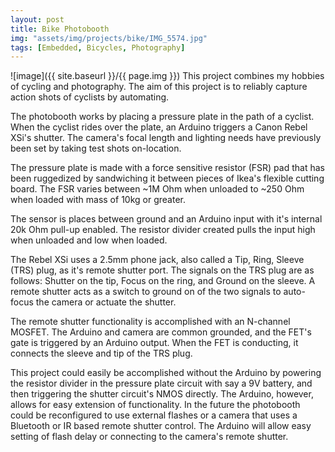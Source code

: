 ```yaml
---
layout: post
title: Bike Photobooth
img: "assets/img/projects/bike/IMG_5574.jpg"
tags: [Embedded, Bicycles, Photography]
---
```

![image]({{ site.baseurl }}/{{ page.img }})
This project combines my hobbies of cycling and photography. The aim of this project is to reliably capture action shots of cyclists by automating.

The photobooth works by placing a pressure plate in the path of a cyclist. When the cyclist rides over the plate, an Arduino triggers a Canon Rebel XSi's shutter. The camera's focal length and lighting needs have previously been set by taking test shots on-location.

The pressure plate is made with a force sensitive resistor (FSR) pad that has been ruggedized by sandwiching it between pieces of Ikea's flexible cutting board. The FSR varies between ~1M Ohm when unloaded to ~250 Ohm when loaded with mass of 10kg or greater.

The sensor is places between ground and an Arduino input with it's internal 20k Ohm pull-up enabled. The resistor divider created pulls the input high when unloaded and low when loaded.

The Rebel XSi uses a 2.5mm phone jack, also called a Tip, Ring, Sleeve (TRS) plug, as it's remote shutter port. The signals on the TRS plug are as follows: Shutter on the tip, Focus on the ring, and Ground on the sleeve. A remote shutter acts as a switch to ground on of the two signals to auto-focus the camera or actuate the shutter.

The remote shutter functionality is accomplished with an N-channel MOSFET. The Arduino and camera are common grounded, and the FET's gate is triggered by an Arduino output. When the FET is conducting, it connects the sleeve and tip of the TRS plug.

This project could easily be accomplished without the Arduino by powering the resistor divider in the pressure plate circuit with say a 9V battery, and then triggering the shutter circuit's NMOS directly. The Arduino, however, allows for easy extension of functionality. In the future the photobooth could be reconfigured to use external flashes or a camera that uses a Bluetooth or IR based remote shutter control. The Arduino will allow easy setting of flash delay or connecting to the camera's remote shutter.